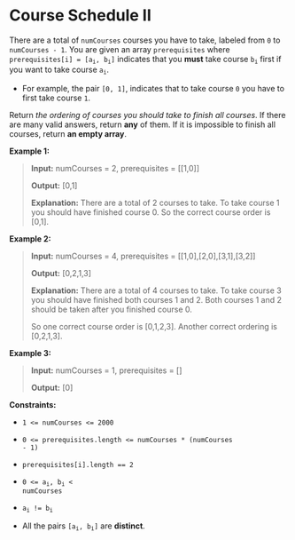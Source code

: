 # Course Schedule II

There are a total of <code>numCourses</code> courses you have to take, labeled from <code>0</code> to <code>numCourses - 1</code>. You are given an array <code>prerequisites</code> where <code>prerequisites[i] = [a<sub>i</sub>, b<sub>i</sub>]</code> indicates that you **must** take course <code>b<sub>i</sub></code> first if you want to take course <code>a<sub>i</sub></code>.

- For example, the pair <code>[0, 1]</code>, indicates that to take course <code>0</code> you have to first take course <code>1</code>.

Return *the ordering of courses you should take to finish all courses*. If there are many valid answers, return **any** of them. If it is impossible to finish all courses, return **an empty array**.


**Example 1:**
>
> **Input:** numCourses = 2, prerequisites = [[1,0]]
>
> **Output:** [0,1]
>
> **Explanation:** There are a total of 2 courses to take. To take course 1 you should have finished course 0. So the correct course order is [0,1].

**Example 2:**
>
> **Input:** numCourses = 4, prerequisites = [[1,0],[2,0],[3,1],[3,2]]
>
> **Output:** [0,2,1,3]
>
> **Explanation:** There are a total of 4 courses to take. To take course 3 you should have finished both courses 1 and 2. Both courses 1 and 2 should be taken after you finished course 0.
>
> So one correct course order is [0,1,2,3]. Another correct ordering is [0,2,1,3].

**Example 3:**
>
> **Input:** numCourses = 1, prerequisites = []
>
> **Output:** [0]


**Constraints:**

- <code>1 &lt;= numCourses &lt;= 2000</code>

- <code>0 &lt;= prerequisites.length &lt;= numCourses * (numCourses - 1)</code>

- <code>prerequisites[i].length == 2</code>

- <code>0 &lt;= a<sub>i</sub>, b<sub>i</sub> &lt; numCourses</code>

- <code>a<sub>i</sub> != b<sub>i</sub></code>

- All the pairs <code>[a<sub>i</sub>, b<sub>i</sub>]</code> are **distinct**.
